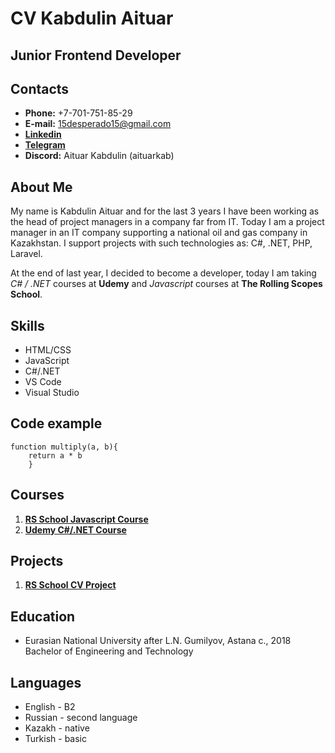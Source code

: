# CV Kabdulin Aituar

## Junior Frontend Developer

## Contacts
- **Phone:** +7-701-751-85-29
- **E-mail:** 15desperado15@gmail.com
- [**Linkedin**](https://www.linkedin.com/in/aituarkab/)
- [**Telegram**](https://t.me/aituarkab)
- **Discord:** Aituar Kabdulin (aituarkab)

## About Me 
My name is Kabdulin Aituar and for the last 3 years I have been working as the head of project managers in a company far from IT. Today I am a project manager in an IT company supporting a national oil and gas company in Kazakhstan. I support projects with such technologies as: С#, .NET, PHP, Laravel. 

At the end of last year, I decided to become a developer, today I am taking *C# / .NET* courses at **Udemy** and *Javascript* courses at **The Rolling Scopes School**.

## Skills
- HTML/CSS
- JavaScript
- C#/.NET
- VS Code
- Visual Studio

## Code example
    function multiply(a, b){
        return a * b
        }

## Courses
1. [**RS School Javascript Course**](https://app.rs.school/)
2. [**Udemy C#/.NET Course**](https://www.udemy.com/course/csharp-ru/)

## Projects
1. [**RS School CV Project**](https://github.com/aituarkab/rsschool-cv)

## Education
- Eurasian National University after L.N. Gumilyov, Astana c., 2018
Bachelor of Engineering and Technology

## Languages
- English - B2
- Russian - second language
- Kazakh - native
- Turkish - basic